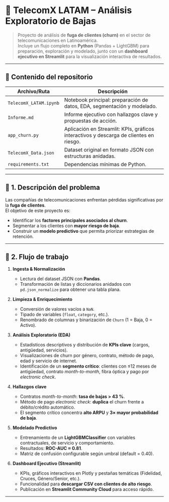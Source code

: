 # 📡 TelecomX LATAM – Análisis Exploratorio de Bajas

> Proyecto de análisis de **fuga de clientes (churn)** en el sector de telecomunicaciones en Latinoamérica.  
> Incluye un flujo completo en **Python** (Pandas + LightGBM) para preparación, exploración y modelado, junto con un **dashboard ejecutivo en Streamlit** para la visualización interactiva de resultados.

---

## 📂 Contenido del repositorio

| Archivo/Ruta           | Descripción                                                                 |
|-------------------------|-----------------------------------------------------------------------------|
| `TelecomX_LATAM.ipynb` | Notebook principal: preparación de datos, EDA, segmentación y modelado.      |
| `Informe.md`           | Informe ejecutivo con hallazgos clave y propuestas de acción.                |
| `app_churn.py`         | Aplicación en Streamlit: KPIs, gráficos interactivos y descarga de clientes en riesgo. |
| `TelecomX_Data.json`   | Dataset original en formato JSON con estructuras anidadas.                   |
| `requirements.txt`     | Dependencias mínimas de Python.                                              |

---

## 📝 1. Descripción del problema

Las compañías de telecomunicaciones enfrentan pérdidas significativas por la **fuga de clientes**.  
El objetivo de este proyecto es:

- Identificar los **factores principales asociados al churn**.  
- Segmentar a los clientes con **mayor riesgo de baja**.  
- Construir un **modelo predictivo** que permita priorizar estrategias de retención.  

---

## 🔄 2. Flujo de trabajo

1. **Ingesta & Normalización**  
   - Lectura del dataset JSON con **Pandas**.  
   - Transformación de listas y diccionarios anidados con `pd.json_normalize` para obtener una tabla plana.  

2. **Limpieza & Enriquecimiento**  
   - Conversión de valores vacíos a `NaN`.  
   - Tipado de variables (`float`, `category`, etc.).  
   - Renombrado de columnas y binarización de `Churn` (1 = Baja, 0 = Activo).  

3. **Análisis Exploratorio (EDA)**  
   - Estadísticos descriptivos y distribución de **KPIs clave** (cargos, antigüedad, servicios).  
   - Visualizaciones de churn por género, contrato, método de pago, edad y servicio de internet.  
   - Identificación de un **segmento crítico**: clientes con ≤12 meses de antigüedad, contrato _month-to-month_, fibra óptica y pago por _electronic check_.  

4. **Hallazgos clave**  
   - Contratos _month-to-month_: **tasa de bajas > 43 %**.  
   - Método de pago _electronic check_: **duplica** el churn frente a débito/crédito automático.  
   - El segmento crítico concentra **alto ARPU** y **3× mayor probabilidad de baja**.  

5. **Modelado Predictivo**  
   - Entrenamiento de un **LightGBMClassifier** con variables contractuales, de servicio y comportamiento.  
   - Resultados: **ROC-AUC ≈ 0.81**.  
   - Matriz de confusión configurable según umbral (default = 0.40).  

6. **Dashboard Ejecutivo (Streamlit)**  
   - KPIs, gráficos interactivos en Plotly y pestañas temáticas (Fidelidad, Cruces, Género/Senior, etc.).  
   - Funcionalidad para **descargar CSV con clientes de alto riesgo**.  
   - Publicación en **Streamlit Community Cloud** para acceso rápido.  

---

